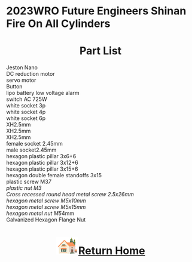 2023WRO Future Engineers Shinan Fire On All Cylinders  
=====
# <div align="center">Part List </div> 
Jeston Nano  
DC reduction motor  
servo motor  
Button  
lipo battery low voltage alarm  
switch AC 725W   
white socket 3p  
white socket 4p  
white socket 6p  
XH2.5mm  
XH2.5mm  
XH2.5mm   
female socket 2.45mm   
male socket2.45mm   
hexagon plastic pillar 3x6+6   
hexagon plastic pillar 3x12+6  
hexagon plastic pillar 3x15+6  
hexagon double female standoffs 3x15   
plastic screw M3*7   
plastic nut M3   
Cross recessed round head metal screw 2.5x26mm   
hexagon metal screw M5x10mm   
hexagon metal screw M5x15mm   
hexagon metal nut M5*4mm   
Galvanized Hexagon Flange Nut  

# <div align="center">![HOME](../../other/img/Home.png)[Return Home](../../)</div>  
